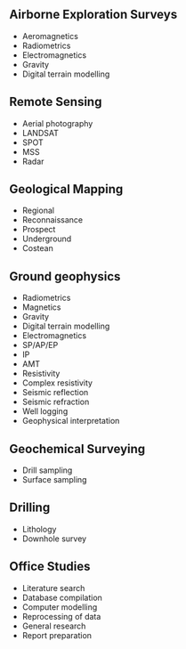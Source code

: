 ## Airborne Exploration Surveys
- Aeromagnetics
- Radiometrics
- Electromagnetics
- Gravity
- Digital terrain modelling
## Remote Sensing
- Aerial photography
- LANDSAT
- SPOT
- MSS
- Radar
## Geological Mapping
- Regional
- Reconnaissance
- Prospect
- Underground
- Costean
## Ground geophysics
- Radiometrics
- Magnetics
- Gravity
- Digital terrain modelling
- Electromagnetics
- SP/AP/EP
- IP
- AMT
- Resistivity
- Complex resistivity
- Seismic reflection
- Seismic refraction
- Well logging
- Geophysical interpretation
## Geochemical Surveying
- Drill sampling
- Surface sampling
## Drilling
- Lithology
- Downhole survey
## Office Studies
- Literature search
- Database compilation
- Computer modelling
- Reprocessing of data
- General research
- Report preparation